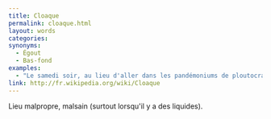 ```yaml
---
title: Cloaque
permalink: cloaque.html
layout: words
categories:
synonyms:
  - Égout
  - Bas-fond
examples:
  - "Le samedi soir, au lieu d'aller dans les pandémoniums de ploutocrates concupiscents, où plutôt devrais je dire ces cloaques sybarites dyonisiaques, vous feriez mieux de redémontrer la formule d'interpolation de Lagrange, ou les équations de types chaleurs associés aux processus Markoviens."
link: http://fr.wikipedia.org/wiki/Cloaque
---
```


Lieu malpropre, malsain (surtout lorsqu'il y a des liquides).

